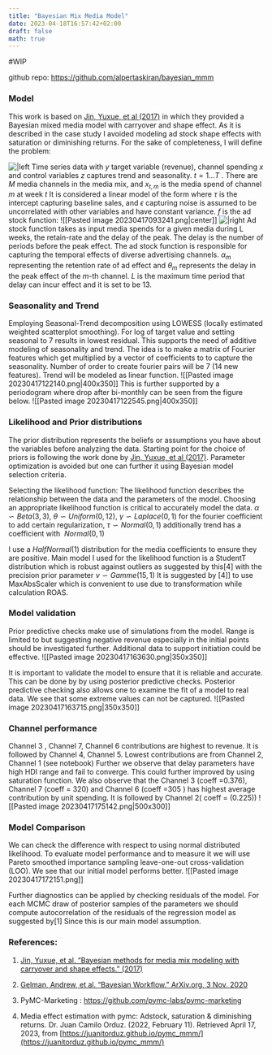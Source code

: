 ```yaml
---
title: "Bayesian Mix Media Model"
date: 2023-04-18T16:57:42+02:00
draft: false
math: true
---
```


#WIP

github repo: https://github.com/alpertaskiran/bayesian_mmm

### Model

This work is based on [Jin, Yuxue, et al (2017)](https://research.google/pubs/pub46001/) in which they provided a Bayesian mixed media model with carryover and shape effect. As it is described in the case study I avoided modeling ad stock shape effects with saturation or diminishing returns. For the sake of completeness, I will define the problem:

![|left](https://lh3.googleusercontent.com/rV1UvxY5yob9VpoPAKjuuqJzxpGinvIPoWTuRpiehwmX__b35S-sDXzO9h1US8Md4vXJaSTDcjmeJAWcWXzkYEHB0aAzNuSSTdylE-jjzmqtBbVL2qGwmZfYsC3uCy1VHF8Pw3aWNZhiLCh-7t9yTFo)
Time series data with $y$ target variable (revenue), channel spending $x$ and control variables $z$ captures trend and seasonality. $t = 1 \dots T$ . There are $M$ media channels in the media mix, and $x_{t,m}$ is the media spend of channel $m$ at week $t$ It is considered a linear model of the form where $\tau$ is the intercept capturing baseline sales, and $\epsilon$ capturing noise is assumed to be uncorrelated with other variables and have constant variance. $f$ is the ad stock function:
![[Pasted image 20230417093241.png|center]]
![|right](https://lh5.googleusercontent.com/TRlVRfwJuE7c5W27-EV_kTFXtSgMUSeo2DNs5NeUOjw1mALIsaC1DB9mGrcyiV7vPssDj-vyAAvJ1NMWlt74e6HkHSAzLXKa1jRLGnqYa9_dQhB_ZeDLo4i4RtFf6n7fiaDq6V9pWH3BDJZYVVFcMv8)
Ad stock function takes as input media spends for a given media during  L weeks, the retain-rate and the delay of the peak. The delay is the number of periods before the peak effect. The ad stock function is responsible for capturing the temporal effects of diverse advertising channels. $\alpha_{m}$ representing the retention rate of ad effect  and $\theta_{m}$ represents the delay in the peak effect of the $m$-th channel. $L$ is the maximum time period that delay can incur effect and it is set to be 13.  

### Seasonality and Trend
 
Employing Seasonal-Trend decomposition using LOWESS (locally estimated weighted scatterplot smoothing). For log of target value and setting seasonal to 7 results in lowest residual. This supports the need of additive modeling of seasonality and trend. The idea is to make a matrix of Fourier features which get multiplied by a vector of coefficients to to capture the seasonality. Number of order to create fourier pairs will be 7 (14 new features). Trend will be modeled as linear function.
![[Pasted image 20230417122140.png|400x350]] 
This is further supported by a periodogram where drop after bi-monthly can be seen from the figure below.
![[Pasted image 20230417122545.png|400x350]]

### Likelihood and Prior distributions 

The prior distribution represents the beliefs or assumptions you have about the variables before analyzing the data. Starting point for the choice of priors is following the work done by [Jin, Yuxue, et al (2017)](https://research.google/pubs/pub46001/). Parameter optimization is avoided but one can further it using Bayesian model selection criteria.

Selecting the likelihood function: The likelihood function describes the relationship between the data and the parameters of the model. Choosing an appropriate likelihood function is critical to accurately model the data. $\alpha \backsim Beta(3,3)$, $\theta \backsim Uniform(0,12)$, $\gamma \backsim Laplace(0,1)$ for the fourier coefficient to add certain regularization, $\tau \backsim Normal(0,1)$ additionally trend has a coefficient with $~Normal(0,1)$  

I use a $HalfNormal(1)$ distribution for the media coefficients to ensure they are positive. Main model I used for the likelihood function is a StudentT distribution which is  robust against outliers as suggested by this[4] with the precision prior parameter $\nu \backsim Gamme(15,1)$ It is suggested by [4]] to use MaxAbsScaler which is convenient to use due to transformation while calculation ROAS.

### Model validation

Prior predictive checks make use of simulations from the model. Range is limited to but suggesting negative revenue especially in the initial points should be investigated further. Additional data to support initiation could be effective.
![[Pasted image 20230417163630.png|350x350]]

It is important to validate the model to ensure that it is reliable and accurate. This can be done by by using posterior predictive checks. Posterior predictive checking also allows one to examine the fit of a model to real data. We see that some extreme values can not be captured. 
![[Pasted image 20230417163715.png|350x350]]

### Channel performance

Channel 3 , Channel 7, Channel 6 contributions are highest to revenue. It is followed by Channel 4, Channel 5. Lowest contributions are from Channel 2, Channel 1 (see notebook) Further we observe that delay parameters have high HDI range and fail to converge. This could further improved by using saturation function. We also observe that the Channel 3 (coeff =0.376), Channel 7 (coeff = 320) and Channel 6 (coeff =305 ) has highest average contribution by unit spending. It is followed by Channel 2( coeff = (0.225))
![[Pasted image 20230417175142.png|500x300]]

### Model Comparison

We can check the difference with respect to using normal distributed likelihood. To evaluate model performance and to measure it we will use Pareto smoothed importance sampling leave-one-out cross-validation (LOO).  We see that our initial model performs better. 
![[Pasted image 20230417172151.png]]

Further diagnostics can be applied by checking residuals of the model. For each MCMC draw of posterior samples of the parameters we should compute autocorrelation of the residuals of the regression model as suggested by[1] Since this is our main model assumption.

### References:

1) [Jin, Yuxue, et al. “Bayesian methods for media mix modeling with carryover and shape effects.” (2017)](https://research.google/pubs/pub46001/)

2) [Gelman, Andrew, et al. “Bayesian Workflow.” ArXiv.org, 3 Nov. 2020](https://arxiv.org/abs/2011.01808)

3) PyMC-Marketing : https://github.com/pymc-labs/pymc-marketing

4) Media effect estimation with pymc: Adstock, saturation & diminishing returns. Dr. Juan Camilo Orduz. (2022, February 11). Retrieved April 17, 2023, from [https://juanitorduz.github.io/pymc_mmm/](https://juanitorduz.github.io/pymc_mmm/)